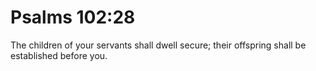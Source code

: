 # Psalms 102:28

The children of your servants shall dwell secure; their offspring shall be established before you.
